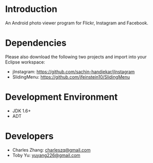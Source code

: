 Introduction
====================
An Android photo viewer program for Flickr, Instagram and Facebook.

Dependencies
====================
Please also download the following two projects and import into your Eclipse workspace:
* jInstagram:	https://github.com/sachin-handiekar/jInstagram
* SlidingMenu:	https://github.com/jfeinstein10/SlidingMenu

Development Environment
====================
* JDK 1.6+
* ADT

Developers
====================
* Charles Zhang: charleszq@gmail.com
* Toby Yu: yuyang226@gmail.com